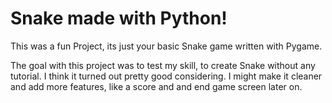 # Snake made with Python!

This was a fun Project, its just your basic Snake game written with Pygame.

The goal with this project was to test my skill, to create Snake without any tutorial.
I think it turned out pretty good considering. I might make it cleaner and add more features, like a score
and and end game screen later on. 
